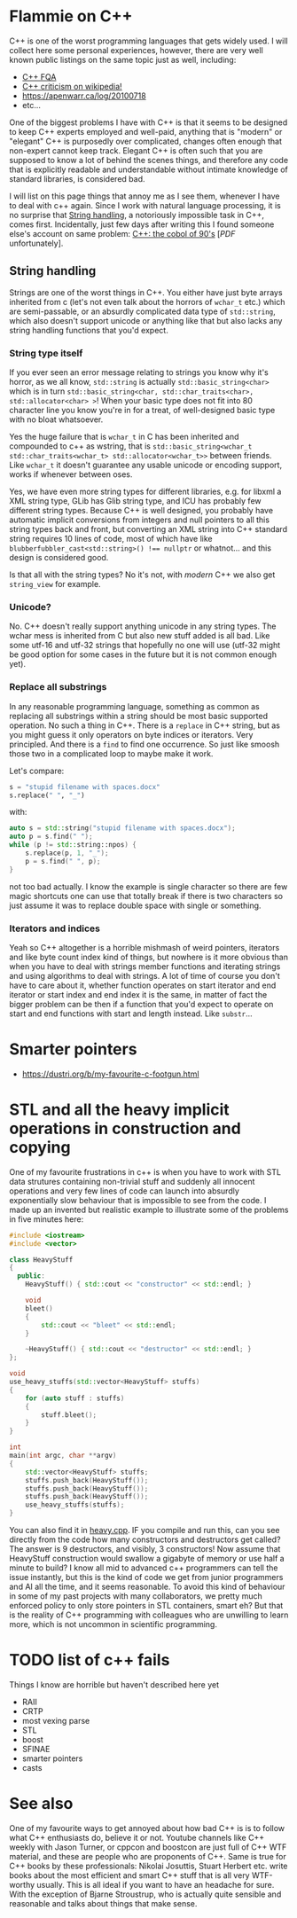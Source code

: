 # Flammie on C++

C++ is one of the worst programming languages that gets widely used. I will
collect here some personal experiences, however, there are very well known
public listings on the same topic just as well, including:

* [C++ FQA](https://yosefk.com/c++fqa/)
* [C++ criticism on
   wikipedia!](https://en.wikipedia.org/wiki/Criticism_of_C%2B%2B)
* <https://apenwarr.ca/log/20100718>
* etc...

One of the biggest problems I have with C++ is that it seems to be designed to
keep C++ experts employed and well-paid, anything that is "modern" or "elegant"
C++ is purposedly over complicated, changes often enough that non-expert cannot
keep track. Elegant C++ is often such that you are supposed to know a lot of
behind the scenes things, and therefore any code that is explicitly readable
and understandable without intimate knowledge of standard libraries,
is considered bad.

I will list on this page things that annoy me as I see them, whenever I have to
deal with c++ again. Since I work with natural language processing, it is no
surprise that [String handling](#string_handling), a notoriously impossible task
in C++, comes first. Incidentally, just few days after writing this I found
someone else's account on same problem: [C++: the cobol of
90's](http://web.mit.edu/simsong/www/ugh.pdf#page=238) [*PDF* unfortunately].

## String handling

Strings are one of the worst things in C++. You either have just byte arrays
inherited from c (let's not even talk about the horrors of `wchar_t` etc.) which
are semi-passable, or an absurdly complicated data type of `std::string`, which
also doesn't support unicode or anything like that but also lacks any string
handling functions that you'd expect.

### String type itself

If you ever seen an error message relating to strings you know why it's horror,
as we all know, `std::string` is actually `std::basic_string<char>` which is in
turn `std::basic_string<char, std::char_traits<char>, std::allocator<char> >`!
When your basic type does not fit into 80 character line you know you're in for
a treat, of well-designed basic type with no bloat whatsoever.

Yes the huge failure that is `wchar_t` in C has been inherited and compounded to
c++ as wstring, that is `std::basic_string<wchar_t std::char_traits<wchar_t>
std::allocator<wchar_t>>` between friends. Like `wchar_t` it doesn't guarantee
any usable unicode or encoding support, works if whenever between oses.

Yes, we have even more string types for different libraries, e.g. for libxml a
XML string type, GLib has Glib string type, and ICU has probably few different
string types. Because C++ is well designed, you probably have automatic implicit
conversions from integers and null pointers to all this string types back and
front, but converting an XML string into C++ standard string requires 10 lines
of code, most of which have like `blubberfubbler_cast<std::string>() !==
nullptr` or whatnot... and this design is considered good.

Is that all with the string types? No it's not, with *modern* C++ we also get
`string_view` for example.

### Unicode?

No. C++ doesn't really support anything unicode in any string types. The wchar
mess is inherited from C but also new stuff added is all bad. Like some utf-16
and utf-32 strings that hopefully no one will use (utf-32 might be good option
for some cases in the future but it is not common enough yet).

### Replace all substrings

In any reasonable programming language, something as common as replacing all
substrings within a string should be most basic supported operation. No such a
thing in C++. There is a `replace` in C++ string, but as you might guess it only
operators on byte indices or iterators. Very principled. And there is a `find`
to find one occurrence. So just like smoosh those two in a complicated loop to
maybe make it work.

Let's compare:

```python
s = "stupid filename with spaces.docx"
s.replace(" ", "_")
```

with:

```C++
auto s = std::string("stupid filename with spaces.docx");
auto p = s.find(" ");
while (p != std::string::npos) {
    s.replace(p, 1, "_");
    p = s.find(" ", p);
}
```

not too bad actually. I know the example is single character so there are few
magic shortcuts one can use that totally break if there is two characters so
just assume it was to replace double space with single or something.

### Iterators and indices

Yeah so C++ altogether is a horrible mishmash of weird pointers, iterators and
like byte count index kind of things, but nowhere is it more obvious than when
you have to deal with strings member functions and iterating strings and using
algorithms to deal with strings. A lot of time of course you don't have to care
about it, whether function operates on start iterator and end iterator or start
index and end index it is the same, in matter of fact the bigger problem can be
then if a function that you'd expect to operate on start and end functions with
start and length instead. Like `substr`...

# Smarter pointers

* <https://dustri.org/b/my-favourite-c-footgun.html>

# STL and all the heavy implicit operations in construction and copying

One of my favourite frustrations in c++ is when you have to work with STL data
strutures containing non-trivial stuff and suddenly all innocent operations and
very few lines of code can launch into absurdly exponentially slow behaviour
that is impossible to see from the code. I made up an invented but realistic
example to illustrate some of the problems in five minutes here:

```c++
#include <iostream>
#include <vector>

class HeavyStuff
{
  public:
    HeavyStuff() { std::cout << "constructor" << std::endl; }

    void
    bleet()
    {
        std::cout << "bleet" << std::endl;
    }

    ~HeavyStuff() { std::cout << "destructor" << std::endl; }
};

void
use_heavy_stuffs(std::vector<HeavyStuff> stuffs)
{
    for (auto stuff : stuffs)
    {
        stuff.bleet();
    }
}

int
main(int argc, char **argv)
{
    std::vector<HeavyStuff> stuffs;
    stuffs.push_back(HeavyStuff());
    stuffs.push_back(HeavyStuff());
    stuffs.push_back(HeavyStuff());
    use_heavy_stuffs(stuffs);
}
```

You can also find it in [heavy.cpp](heavy.cpp). IF you compile and run this, can
you see directly from the code how many constructors and destructors get called?
The answer is 9 destructors, and visibly, 3 constructors! Now assume that
HeavyStuff construction would swallow a gigabyte of memory or use half a minute
to build? I know all mid to advanced c++ programmers can tell the issue
instantly, but this is the kind of code we get from junior programmers and AI
all the time, and it seems reasonable. To avoid this kind of behaviour in some
of my past projects with many collaborators, we pretty much enforced policy to
only store pointers in STL containers, smart eh? But that is the reality of C++
programming with colleagues who are unwilling to learn more, which is not
uncommon in scientific programming.


# TODO list of c++ fails

Things I know are horrible but haven't described here yet

* RAII
* CRTP
* most vexing parse
* STL
* boost
* SFINAE
* smarter pointers
* casts

# See also

One of my favourite ways to get annoyed about how bad C++ is is to follow what
C++ enthusiasts do, believe it or not. Youtube channels like C++ weekly with
Jason Turner, or cppcon and boostcon are just full of C++ WTF material, and
these are people who are proponents of C++. Same is true for C++ books by these
professionals: Nikolai Josuttis, Stuart Herbert etc. write books about the most
efficient and smart C++ stuff that is all very WTF-worthy usually. This is all
ideal if you want to have an headache for sure. With the exception of Bjarne
Stroustrup, who is actually quite sensible and reasonable and talks about things
that make sense.
